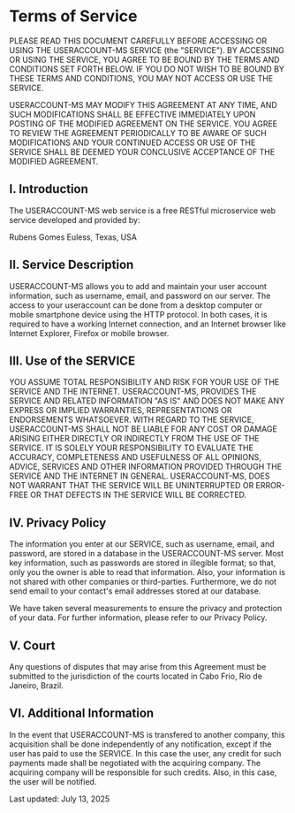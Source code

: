 # Terms of Service

PLEASE READ THIS DOCUMENT CAREFULLY BEFORE ACCESSING OR USING THE USERACCOUNT-MS
SERVICE (the "SERVICE"). BY ACCESSING OR USING THE SERVICE, YOU AGREE TO BE
BOUND BY THE TERMS AND CONDITIONS SET FORTH BELOW. IF YOU DO NOT WISH TO BE
BOUND BY THESE TERMS AND CONDITIONS, YOU MAY NOT ACCESS OR USE THE SERVICE.

USERACCOUNT-MS MAY MODIFY THIS AGREEMENT AT ANY TIME, AND SUCH MODIFICATIONS
SHALL BE EFFECTIVE IMMEDIATELY UPON POSTING OF THE MODIFIED AGREEMENT ON THE
SERVICE. YOU AGREE TO REVIEW THE AGREEMENT PERIODICALLY TO BE AWARE OF SUCH
MODIFICATIONS AND YOUR CONTINUED ACCESS OR USE OF THE SERVICE SHALL BE DEEMED
YOUR CONCLUSIVE ACCEPTANCE OF THE MODIFIED AGREEMENT.

## I. Introduction

The USERACCOUNT-MS web service is a free RESTful microservice web service
developed and provided by:

Rubens Gomes
Euless, Texas, USA

## II. Service Description

USERACCOUNT-MS allows you to add and maintain your user account information,
such as username, email, and password on our server. The access to your
useraccount can be done from a desktop computer or mobile smartphone device
using the HTTP protocol. In both cases, it is required to have a working
Internet connection, and an Internet browser like Internet Explorer, Firefox or
mobile browser.

## III. Use of the SERVICE

YOU ASSUME TOTAL RESPONSIBILITY AND RISK FOR YOUR USE OF THE SERVICE AND THE
INTERNET. USERACCOUNT-MS, PROVIDES THE SERVICE AND RELATED INFORMATION "AS IS"
AND DOES NOT MAKE ANY EXPRESS OR IMPLIED WARRANTIES, REPRESENTATIONS OR
ENDORSEMENTS WHATSOEVER. WITH REGARD TO THE SERVICE, USERACCOUNT-MS SHALL NOT BE
LIABLE FOR ANY COST OR DAMAGE ARISING EITHER DIRECTLY OR INDIRECTLY FROM THE USE
OF THE SERVICE. IT IS SOLELY YOUR RESPONSIBILITY TO EVALUATE THE ACCURACY,
COMPLETENESS AND USEFULNESS OF ALL OPINIONS, ADVICE, SERVICES AND OTHER
INFORMATION PROVIDED THROUGH THE SERVICE AND THE INTERNET IN GENERAL.
USERACCOUNT-MS, DOES NOT WARRANT THAT THE SERVICE WILL BE UNINTERRUPTED OR
ERROR-FREE OR THAT DEFECTS IN THE SERVICE WILL BE CORRECTED.

## IV. Privacy Policy

The information you enter at our SERVICE, such as username, email, and password,
are stored in a database in the USERACCOUNT-MS server. Most key information,
such as passwords are stored in illegible format; so that, only you the owner is
able to read that information. Also, your information is not shared with other
companies or third-parties. Furthermore, we do not send email to your contact's
email addresses stored at our database.

We have taken several measurements to ensure the privacy and protection of your
data. For further information, please refer to our Privacy Policy.

## V. Court

Any questions of disputes that may arise from this Agreement must be submitted
to the jurisdiction of the courts located in Cabo Frio, Rio de Janeiro, Brazil.

## VI. Additional Information

In the event that USERACCOUNT-MS is transfered to another company, this
acquisition shall be done independently of any notification, except if the user
has paid to use the SERVICE. In this case the user, any credit for such payments
made shall be negotiated with the acquiring company. The acquiring company will
be responsible for such credits. Also, in this case, the user will be notified.

Last updated: July 13, 2025
